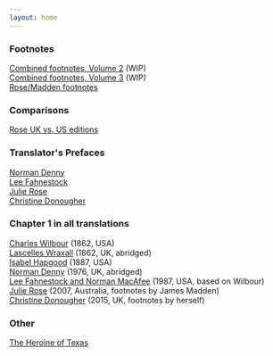 ```yaml
---
layout: home
---
```

### Footnotes
[Combined footnotes, Volume 2](/footnotes/vol2) (WIP)<br/>
[Combined footnotes, Volume 3](/footnotes/vol3) (WIP)<br/>
[Rose/Madden footnotes](/footnotes/rose/)

### Comparisons
[Rose UK vs. US editions](/rosecomparison/)

### Translator's Prefaces
[Norman Denny](/preface/denny)<br/>
[Lee Fahnestock](preface/fma)<br/>
[Julie Rose](/preface/rose)<br/>
[Christine Donougher](preface/donougher)<br/>

### Chapter 1 in all translations
[Charles Wilbour](/chapter1/wilbour) (1862, USA)<br/>
[Lascelles Wraxall](/chapter1/wraxall) (1862, UK, abridged)<br/>
[Isabel Hapgood](/chapter1/hapgood) (1887, USA)<br/>
[Norman Denny](chapter1/denny) (1976, UK, abridged)<br/>
[Lee Fahnestock and Norman MacAfee](chapter1/fma) (1987, USA, based on Wilbour)<br/>
[Julie Rose](chapter1/rose) (2007, Australia, footnotes by James Madden)<br/>
[Christine Donougher](chapter1/donougher) (2015, UK, footnotes by herself)<br/>

### Other
[The Heroine of Texas](/texas/)

